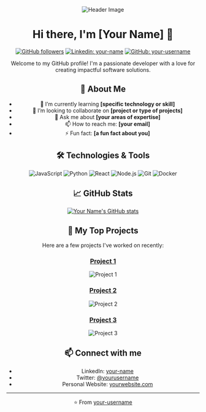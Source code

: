 <div align="center">
  <img src="https://your-image-link.com/header-image" alt="Header Image">

  # Hi there, I'm [Your Name] 👋

  [![GitHub followers](https://img.shields.io/github/followers/your-username?style=social)](https://github.com/your-username)
  [![Linkedin: your-name](https://img.shields.io/badge/-yourname-blue?style=flat-square&logo=Linkedin&logoColor=white&link=https://www.linkedin.com/in/yourname/)](https://www.linkedin.com/in/yourname/)
  [![GitHub: your-username](https://img.shields.io/github/stars/your-username?affiliations=OWNER&style=social)](https://github.com/your-username)

  Welcome to my GitHub profile! I'm a passionate developer with a love for creating impactful software solutions.

  ## 🚀 About Me
  - 🌱 I’m currently learning **[specific technology or skill]**
  - 👯 I’m looking to collaborate on **[project or type of projects]**
  - 💬 Ask me about **[your areas of expertise]**
  - 📫 How to reach me: **[your email]**
  - ⚡ Fun fact: **[a fun fact about you]**

  ## 🛠️ Technologies & Tools
  ![JavaScript](https://img.shields.io/badge/-JavaScript-black?style=flat-square&logo=javascript)
  ![Python](https://img.shields.io/badge/-Python-black?style=flat-square&logo=python)
  ![React](https://img.shields.io/badge/-React-black?style=flat-square&logo=react)
  ![Node.js](https://img.shields.io/badge/-Node.js-black?style=flat-square&logo=Node.js)
  ![Git](https://img.shields.io/badge/-Git-black?style=flat-square&logo=git)
  ![Docker](https://img.shields.io/badge/-Docker-black?style=flat-square&logo=docker)

  ## 📈 GitHub Stats
  [![Your Name's GitHub stats](https://github-readme-stats.vercel.app/api?username=your-username&show_icons=true&theme=radical)](https://github.com/your-username)

  ## 📘 My Top Projects
  Here are a few projects I've worked on recently:

  ### [Project 1](https://github.com/your-username/project-1)
  ![Project 1](https://github-readme-stats.vercel.app/api/pin/?username=your-username&repo=project-1&theme=radical)

  ### [Project 2](https://github.com/your-username/project-2)
  ![Project 2](https://github-readme-stats.vercel.app/api/pin/?username=your-username&repo=project-2&theme=radical)

  ### [Project 3](https://github.com/your-username/project-3)
  ![Project 3](https://github-readme-stats.vercel.app/api/pin/?username=your-username&repo=project-3&theme=radical)

  ## 📫 Connect with me
  - LinkedIn: [your-name](https://www.linkedin.com/in/yourname/)
  - Twitter: [@yourusername](https://twitter.com/yourusername)
  - Personal Website: [yourwebsite.com](https://yourwebsite.com)

  ---

  ⭐️ From [your-username](https://github.com/your-username)
</div>

